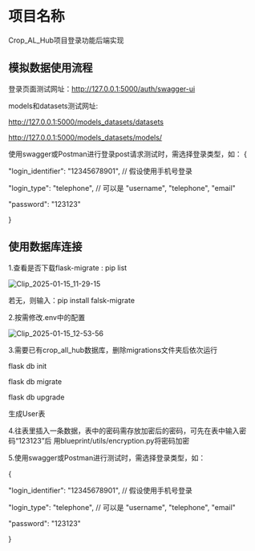 # 项目名称
Crop_AL_Hub项目登录功能后端实现


## **模拟数据使用流程**
登录页面测试网址：http://127.0.0.1:5000/auth/swagger-ui

models和datasets测试网址:

http://127.0.0.1:5000/models_datasets/datasets

http://127.0.0.1:5000/models_datasets/models/

使用swagger或Postman进行登录post请求测试时，需选择登录类型，如：
{

"login_identifier": "12345678901",   // 假设使用手机号登录

"login_type": "telephone",            // 可以是 "username", "telephone", "email"

"password": "123123"

}





## 使用数据库连接
1.查看是否下载flask-migrate : pip list

![Clip_2025-01-15_11-29-15](https://github.com/user-attachments/assets/f5b45e09-c6be-48b0-bb9d-78cbcec0a23c)

若无，则输入：pip install falsk-migrate

2.按需修改.env中的配置

![Clip_2025-01-15_12-53-56](https://github.com/user-attachments/assets/1cab8a33-f2cf-42e1-8de2-1e471eb66a4a)


3.需要已有crop_all_hub数据库，删除migrations文件夹后依次运行

flask db init

flask db migrate

flask db upgrade

生成User表

4.往表里插入一条数据，表中的密码需存放加密后的密码，可先在表中输入密码“123123”后
用blueprint/utils/encryption.py将密码加密


5.使用swagger或Postman进行测试时，需选择登录类型，如：

{

  "login_identifier": "12345678901",   // 假设使用手机号登录
  
  "login_type": "telephone",            // 可以是 "username", "telephone", "email"
  
  "password": "123123"
  
}
